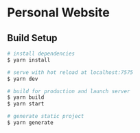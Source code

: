# Personal Website

## Build Setup

```bash
# install dependencies
$ yarn install

# serve with hot reload at localhost:7575
$ yarn dev

# build for production and launch server
$ yarn build
$ yarn start

# generate static project
$ yarn generate
```
